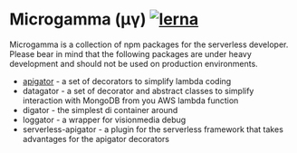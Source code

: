 # Microgamma (µγ) [![lerna](https://img.shields.io/badge/maintained%20with-lerna-cc00ff.svg)](https://lernajs.io/)

Microgamma is a collection of npm packages for the serverless developer.
Please bear in mind that the following packages are under heavy development and should not be used on production environments.

- [apigator](https://github.com/davidecavaliere/-microgamma/blob/master/packages/apigator/README.md) - a set of decorators to simplify lambda coding
- datagator - a set of decorator and abstract classes to simplify interaction with MongoDB from you AWS lambda function
- digator - the simplest di container around
- loggator - a wrapper for visionmedia debug
- serverless-apigator - a plugin for the serverless framework that takes advantages for the apigator decorators

